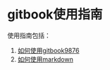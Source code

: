 # gitbook使用指南

使用指南包括：

1. [如何使用gitbook9876](/chapter1.md)
2. [如何使用markdown](/ru-he-shi-yong-markdown.md)

